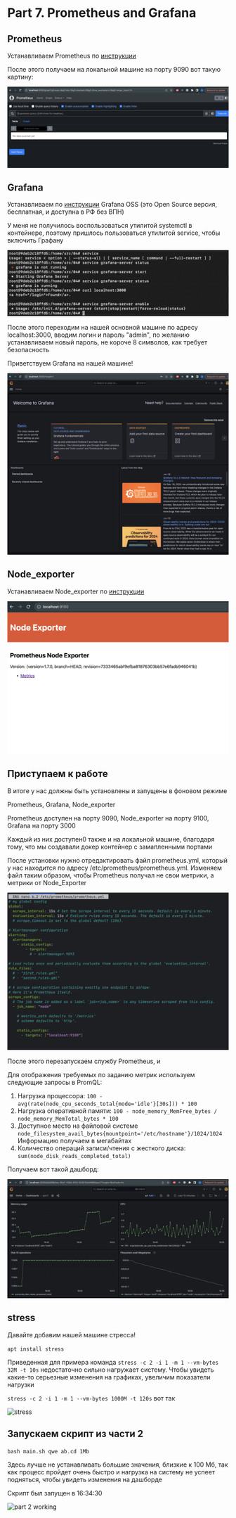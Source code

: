 # Part 7. Prometheus and Grafana

## Prometheus

Устанавливаем Prometheus по [инструкции](https://www.cherryservers.com/blog/install-prometheus-ubuntu)

После этого получаем на локальной машине на порту 9090 вот такую картину:

![prometheus_on_localhost](img/prometheus_on_localhost.png)

## Grafana

Устанавливаем по [инструкции](https://grafana.com/grafana/download?edition=oss) Grafana OSS (это Open Source версия, бесплатная, и доступна в РФ без ВПН)

У меня не получилось воспользоваться утилитой systemctl в контейнере, 
поэтому пришлось пользоваться утилитой service, чтобы включить Графану

![service](img/service_grafana.png)

После этого переходим на нашей основной машине по адресу localhost:3000,
вводим логин и пароль "admin", по желанию устанавливаем новый пароль,
не короче 8 символов, как требует безопасность

Приветствуем Grafana на нашей машине!

![](img/grafana_on_localhost.png)

## Node_exporter

Устанавливаем Node_exporter по [инструкции](https://prometheus.io/docs/guides/node-exporter/)

![](img/node_on_localhost.png)

## Приступаем к работе

В итоге у нас должны быть установлены и запущены в фоновом режиме

Prometheus, Grafana, Node_exporter

Prometheus доступен на порту 9090, Node_exporter на порту 9100, Grafana на порту 3000

Каждый из них доступен0 также и на локальной машине,
благодаря тому, что мы создавали докер контейнер с замапленными портами

После установки нужно отредактировать файл prometheus.yml, 
который у нас находится по адресу /etc/prometheus/prometheus.yml.
Изменяем файл таким образом, чтобы Prometheus получал не свои метрики, 
а метрики от Node_Exporter

![](img/prometheus_yaml.png)

После этого перезапускаем службу Prometheus, и 


Для отображения требуемых по заданию метрик используем следующие запросы в PromQL:

1. Нагрузка процессора: ```100 - avg(rate(node_cpu_seconds_total{mode='idle'}[30s])) * 100```
2. Нагрузка оперативной памяти: ```100 - node_memory_MemFree_bytes / node_memory_MemTotal_bytes * 100```
3. Доступное место на файловой системе ```node_filesystem_avail_bytes{mountpoint='/etc/hostname'}/1024/1024```
  Информацию получаем в мегабайтах
4. Количество операций записи/чтения с жесткого диска: ```sum(node_disk_reads_completed_total)```

Получаем вот такой дашборд:

![dashboard](img/dashboard.png)

## stress

Давайте добавим нашей машине стресса!

```apt install stress```

Приведенная для примера команда ```stress -c 2 -i 1 -m 1 --vm-bytes 32M -t 10s```
недостаточно сильно нагружает систему. Чтобы увидеть какие-то серьезные изменения 
на графиках, увеличим показатели нагрузки

```stress -c 2 -i 1 -m 1 --vm-bytes 1000M -t 120s``` вот так

![stress](img/stress.png)

## Запускаем скрипт из части 2

```bash main.sh qwe ab.cd 1Mb```

Здесь лучше не устанавливать большие значения, близкие к 100 Мб,
так как процесс пройдет очень быстро и нагрузка на систему не успеет подняться,
чтобы увидеть изменения на дашборде

Скрипт был запущен в 16:34:30

![part 2 working](img/part2_working.png)

